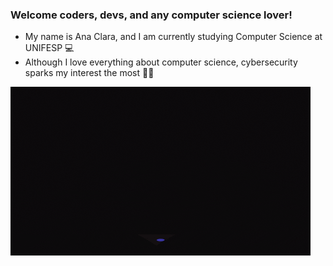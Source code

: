 ### Welcome coders, devs, and any computer science lover!

- My name is Ana Clara, and I am currently studying Computer Science at UNIFESP 💻
- Although I love everything about computer science, cybersecurity sparks my interest the most 👨‍💻

![](https://github.com/anamueller/AnaMueller/blob/main/mulher.gif)

<!--
**anamueller/AnaMueller** is a ✨ _special_ ✨ repository because its `README.md` (this file) appears on your GitHub profile.

Here are some ideas to get you started:

- 🔭 I’m currently working on ...
- 🌱 I’m currently learning ...
- 👯 I’m looking to collaborate on ...
- 🤔 I’m looking for help with ...
- 💬 Ask me about ...
- 📫 How to reach me: ...
- 😄 Pronouns: ...
- ⚡ Fun fact: ...
-->
